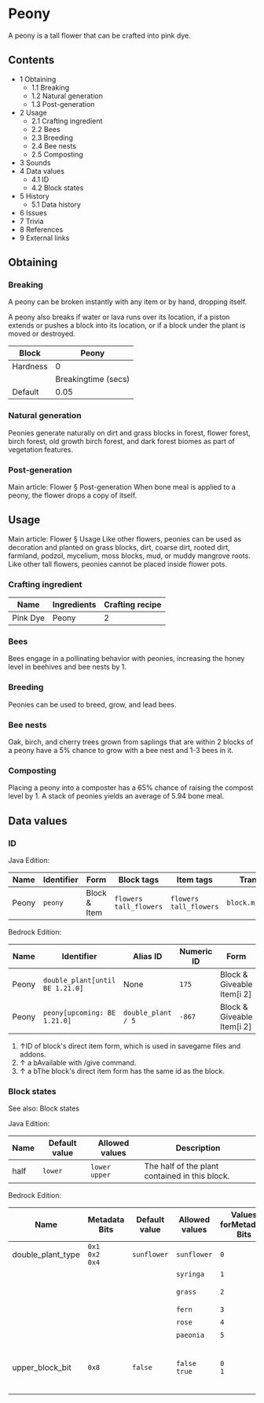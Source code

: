 # Peony
A peony is a tall flower that can be crafted into pink dye.

## Contents
- 1 Obtaining
	- 1.1 Breaking
	- 1.2 Natural generation
	- 1.3 Post-generation
- 2 Usage
	- 2.1 Crafting ingredient
	- 2.2 Bees
	- 2.3 Breeding
	- 2.4 Bee nests
	- 2.5 Composting
- 3 Sounds
- 4 Data values
	- 4.1 ID
	- 4.2 Block states
- 5 History
	- 5.1 Data history
- 6 Issues
- 7 Trivia
- 8 References
- 9 External links

## Obtaining
### Breaking
A peony can be broken instantly with any item or by hand, dropping itself.

A peony also breaks if water or lava runs over its location, if a piston extends or pushes a block into its location, or if a block under the plant is moved or destroyed.

| Block    | Peony               |
|----------|---------------------|
| Hardness | 0                   |
|          | Breakingtime (secs) |
| Default  | 0.05                |

### Natural generation
Peonies generate naturally on dirt and grass blocks in  forest,  flower forest,  birch forest,  old growth birch forest, and  dark forest biomes as part of vegetation features.


### Post-generation
Main article: Flower § Post-generation
When bone meal is applied to a peony, the flower drops a copy of itself.

## Usage
Main article: Flower § Usage
Like other flowers, peonies can be used as decoration and planted on grass blocks, dirt, coarse dirt, rooted dirt, farmland, podzol, mycelium, moss blocks, mud, or muddy mangrove roots. Like other tall flowers, peonies cannot be placed inside flower pots. 

### Crafting ingredient
| Name     | Ingredients | Crafting recipe |
|----------|-------------|-----------------|
| Pink Dye | Peony       | 2               |

### Bees
Bees engage in a pollinating behavior with peonies, increasing the honey level in beehives and bee nests by 1.

### Breeding
Peonies can be used to breed, grow, and lead bees.

### Bee nests
Oak, birch, and cherry trees grown from saplings that are within 2 blocks of a peony have a 5% chance to grow with a bee nest and 1-3 bees in it.

### Composting
Placing a peony into a composter has a 65% chance of raising the compost level by 1. A stack of peonies yields an average of 5.94 bone meal.

## Data values
### ID
Java Edition:

| Name  | Identifier | Form         | Block tags                   | Item tags                    | Translation key         |
|-------|------------|--------------|------------------------------|------------------------------|-------------------------|
| Peony | `peony`    | Block & Item | `flowers`<br/>`tall_flowers` | `flowers`<br/>`tall_flowers` | `block.minecraft.peony` |

Bedrock Edition:

| Name  | Identifier                       | Alias ID           | Numeric ID | Form                       | Item ID[i 1]   | Translation key                  |
|-------|----------------------------------|--------------------|------------|----------------------------|----------------|----------------------------------|
| Peony | `double_plant‌[until BE 1.21.0]` | None               | `175`      | Block & Giveable Item[i 2] | Identical[i 3] | `tile.double_plant.paeonia.name` |
| Peony | `peony‌[upcoming: BE 1.21.0]`    | `double_plant / 5` | `-867`     | Block & Giveable Item[i 2] | Identical[i 3] | `tile.double_plant.paeonia.name` |

1. ↑ID of block's direct item form, which is used in savegame files and addons.
2. ↑ a bAvailable with /give command.
3. ↑ a bThe block's direct item form has the same id as the block.

### Block states
See also: Block states

Java Edition:

| Name | Default value | Allowed values      | Description                                    |
|------|---------------|---------------------|------------------------------------------------|
| half | `lower`       | `lower`<br/>`upper` | The half of the plant contained in this block. |

Bedrock Edition:

| Name              | Metadata Bits             | Default value | Allowed values     | Values forMetadata Bits | Description                                               |
|-------------------|---------------------------|---------------|--------------------|-------------------------|-----------------------------------------------------------|
| double_plant_type | `0x1`<br/>`0x2`<br/>`0x4` | `sunflower`   | `sunflower`        | `0`                     | Sunflower                                                 |
|                   |                           |               | `syringa`          | `1`                     | Lilac                                                     |
|                   |                           |               | `grass`            | `2`                     | Double Tallgrass                                          |
|                   |                           |               | `fern`             | `3`                     | Large Fern                                                |
|                   |                           |               | `rose`             | `4`                     | Rose Bush                                                 |
|                   |                           |               | `paeonia`          | `5`                     | Peony                                                     |
| upper_block_bit   | `0x8`                     | `false`       | `false`<br/>`true` | `0`<br/>`1`             | If it is the upper half of the plant. For items, it is 0. |

